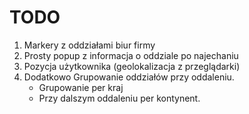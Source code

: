 # TODO

1. Markery z oddziałami biur firmy
2. Prosty popup z informacja o oddziale po najechaniu
3. Pozycja użytkownika (geolokalizacja z przeglądarki)
4. Dodatkowo Grupowanie oddziałów przy oddaleniu.
    - Grupowanie per kraj
    - Przy dalszym oddaleniu per kontynent.
